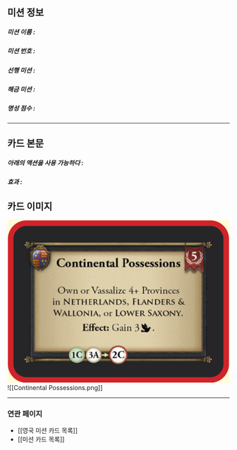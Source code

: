 ## 미션 정보
##### 미션 이름 : 
##### 미션 번호 : 
##### 선행 미션 : 
##### 해금 미션 : 
##### 명성 점수 :
---
## 카드 본문
##### 아래의 액션을 사용 가능하다 : 
##### *효과*  : 

## 카드 이미지
<img src="\Assets\Continental Possessions.png"/>
![[Continental Possessions.png]]

--- 

### 연관 페이지
- [[영국 미션 카드 목록]]
- [[미션 카드 목록]]

